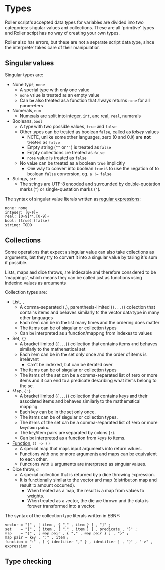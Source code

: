 # Types

Roller script's accepted data types for variables are divided into two categories: singular values and collections.
These are all 'primitive' types and Roller script has no way of creating your own types.

Roller also has errors, but these are not a separate script data type, since the interpreter takes care of their manipulation.

## Singular values

Singular types are:
* None type, `none`
	* A special type with only one value
	* `none` value is treated as an empty value
	* Can be also treated as a function that always returns `none` for all parameters
* Numerals, `num`
	* Numerals are split into integer, `int`, and real, `real`, numerals
* Booleans, `bool`
	* A type with two possible values, `true` and `false`
	* Other types can be treated as boolean `false`, called as *falsey* values
		* NOTE, unlike some other languages, zero (0 and 0.0) are **not** treated as `false`
		* Empty string (`""` or `''`) is treated as `false`
		* Empty collections are treated as `false`
		* `none` value is treated as `false`
	* No value can be treated as a boolean `true` implicitly
		* One way to convert into boolean `true` is to use the negation of to boolean `false` conversion, eg. `a != false`
* Strings, `str`
	* The strings are UTF-8 encoded and surrounded by double-quotation marks (`"`) or single-quotation marks (`'`).

The syntax of singular value literals written as [regular expressions](https://en.wikipedia.org/wiki/Regular_expression):

```
none: none
integer: [0-9]+
real: [0-9]*\.[0-9]+
bool: (true)|(false)
string: TODO
```

## Collections

Some operations that expect a singular value can also take collections as arguments, but they try to convert it into a singular value by taking it's sum if possible.

Lists, maps and dice throws, are indexable and therefore considered to be 'mappings', which means they can be called just as functions using indexing values as arguments.

Collection types are:
* List, `,`
	* A comma-separated (`,`), parenthesis-limited (`(...)`) collection that contains items and behaves similarly to the vector data type in many other languages
	* Each item can be in the list many times and the ordering does matter
	* The items can be of singular or collection types
	* Can be interpreted as a function/mapping from indexes to values
* Set, `{}`
	* A bracket limited (`{...}`) collection that contains items and behaves similarly to the mathematical set
	* Each item can be in the set only once and the order of items is irrelevant
		* Can't be indexed, but can be iterated over
	* The items can be of singular or collection types
	* The items of the set can be a comma-separated list of zero or more items and it can end to a predicate describing what items belong to the set
* Map, `{:}`
	* A bracket limited (`{...}`) collection that contains keys and their associated items and behaves similarly to the mathematical mapping.
	* Each key can be in the set only once.
	* The items can be of singular or collection types.
	* The items of the set can be a comma-separated list of zero or more key/item pairs.
	* The key/item pairs are separated by colons (`:`).
	* Can be interpreted as a function from keys to items.
* [Function](functions), `() -> ()`
	* A special map that maps input arguments into return values.
	* Functions with one or more arguments and maps can be equivalent to each other.
	* Functions with 0 arguments are interpreted as singular values.
* Dice throw, `d`
	* A special collection that is returned by a dice throwing expression.
	* It is functionally similar to the vector and map (distribution map and result to amount occurred).
		* When treated as a map, the result is a map from values to weights.
		* When treated as a vector, the die are thrown and the data is forever transformed into a vector.

The syntax of the collection type literals written in EBNF:
```
vector = "[" , [ item , { "," , item } ] , "]" ;
set    = "{" , [ item , { "," , item } ] , predicate , "}" ;
map    = "{" , [ map pair , { "," , map pair } ] , "}" ;
map pair = key , ":" , item ;
function = "(" , [ { identifier "," } , identifier ] , ")" , "->" , expression ;
```

## Type checking

